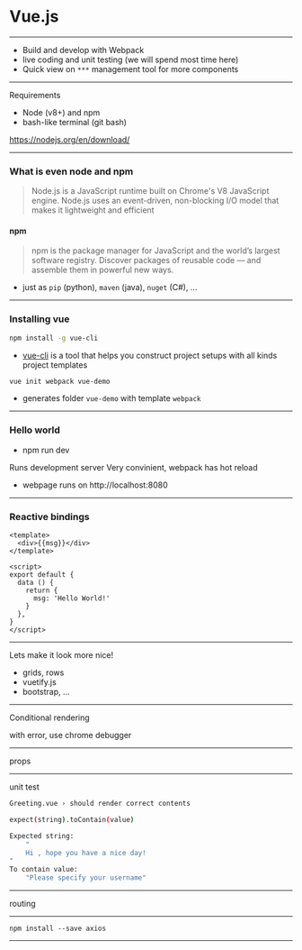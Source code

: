 # Vue.js


---

- Build and develop with Webpack
- live coding and unit testing (we will spend most time here)
- Quick view on `***` management tool for more components

---

Requirements

- Node (v8+) and npm
- bash-like terminal (git bash)

https://nodejs.org/en/download/

---

### What is even node and npm


> Node.js is a JavaScript runtime built on Chrome's V8 JavaScript engine. Node.js uses an event-driven, non-blocking I/O model that makes it lightweight and efficient


#### npm

> npm is the package manager for JavaScript and the world’s largest software registry. Discover packages of reusable code — and assemble them in powerful new ways.

- just as `pip` (python), `maven` (java), `nuget` (C#), ...

---

### Installing vue


```bash
npm install -g vue-cli
```

- [vue-cli](https://github.com/vuejs/vue-cli) is a tool that helps you construct project setups with all kinds project templates

```bash
vue init webpack vue-demo
```

- generates folder `vue-demo` with template `webpack`

---

### Hello world

<!-- git co v1 -->

- npm run dev

Runs development server
Very convinient, webpack has hot reload

- webpage runs on http://localhost:8080

---

### Reactive bindings

```vue
<template>
  <div>{{msg}}</div>
</template>

<script>
export default {
  data () {
    return {
      msg: 'Hello World!'
    }
  },
}
</script>

```

---

Lets make it look more nice!

- grids, rows
- vuetify.js
- bootstrap, ...

---

Conditional rendering

with error, use chrome debugger

---

props

---

unit test

```bash
Greeting.vue › should render correct contents

expect(string).toContain(value)

Expected string:
    "
    Hi , hope you have a nice day!
"
To contain value:
    "Please specify your username"
```

---

routing

---

```
npm install --save axios
```

---
